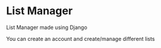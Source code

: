 # List Manager
 List Manager made using Django


You can create an account and create/manage different lists
